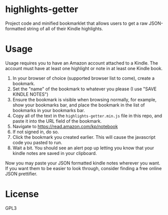 # highlights-getter
Project code and minified bookmarklet that allows users to get a raw JSON-formatted string of all
of their Kindle highlights.

# Usage
Usage requires you to have an Amazon account attached to a Kindle. The account must have at least
one highlight or note in at least one Kindle book.

1. In your browser of choice (supported browser list to come), create a bookmark.
2. Set the "name" of the bookmark to whatever you please (I use "SAVE KINDLE NOTES")
3. Ensure the bookmark is visible when browsing normally, for example, show your bookmarks bar, and place the bookmark in the list of bookmarks in your bookmarks bar.
4. Copy all of the text in the `highlights-getter.min.js` file in this repo, and paste it into the URL field of the bookmark.
5. Navigate to https://read.amazon.com/kp/notebook
6. If not signed in, do so.
7. Click the bookmark you created earlier. This will cause the javascript code you pasted to run.
8. Wait a bit. You should see an alert pop up letting you know that your kindle notes are saved in your clipboard.

Now you may paste your JSON formatted kindle notes wherever you want. If you want them to be easier to look through, consider finding a free online JSON prettifier.

# License
GPL3
